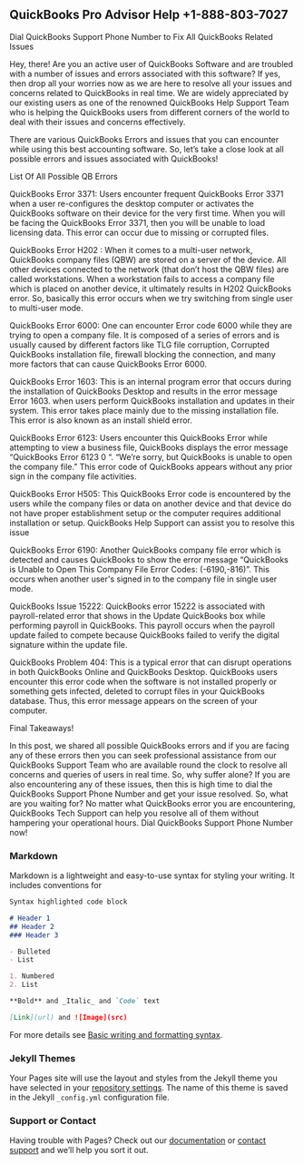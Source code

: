 ## QuickBooks Pro Advisor Help +1-888-803-7027

Dial QuickBooks Support Phone Number to Fix All QuickBooks Related Issues

Hey, there! Are you an active user of QuickBooks Software and are troubled with a number of issues and errors associated with this software? If yes, then drop all your worries now as we are here to resolve all your issues and concerns related to QuickBooks in real time. We are widely appreciated by our existing users as one of the renowned QuickBooks Help Support Team who is helping the QuickBooks users from different corners of the world to deal with their issues and concerns effectively.

There are various QuickBooks Errors and issues that you can encounter while using this best accounting software. So, let’s take a close look at all possible errors and issues associated with QuickBooks!

List Of All Possible QB Errors

QuickBooks Error 3371: Users encounter frequent QuickBooks Error 3371 when a user re-configures the desktop computer or activates the QuickBooks software on their device for the very first time. When you will be facing the QuickBooks Error 3371, then you will be unable to load licensing data. This error can occur due to missing or corrupted files.

QuickBooks Error H202 : When it comes to a multi-user network, QuickBooks company files (QBW) are stored on a server of the device. All other devices connected to the network (that don’t host the QBW files) are called workstations. When a workstation fails to access a company file which is placed on another device, it ultimately results in H202 QuickBooks error. So, basically this error occurs when we try switching from single user to multi-user mode.

QuickBooks Error 6000: One can encounter Error code 6000 while they are trying to open a company file. It is composed of a series of errors and is usually caused by different factors like TLG file corruption, Corrupted QuickBooks installation file, firewall blocking the connection, and many more factors that can cause QuickBooks Error 6000.

QuickBooks Error 1603: This is an internal program error that occurs during the installation of QuickBooks Desktop and results in the error message Error 1603. when users perform QuickBooks installation and updates in their system. This error takes place mainly due to the missing installation file. This error is also known as an install shield error.

QuickBooks Error 6123: Users encounter this QuickBooks Error while attempting to view a business file, QuickBooks displays the error message “QuickBooks Error 6123 0 “. “We’re sorry, but QuickBooks is unable to open the company file.” This error code of QuickBooks appears without any prior sign in the company file activities.

QuickBooks Error H505: This QuickBooks Error code is encountered by the users while the company files or data on another device and that device do not have proper establishment setup or the computer requires additional installation or setup. QuickBooks Help Support can assist you to resolve this issue

QuickBooks Error 6190: Another QuickBooks company file error which is detected and causes QuickBooks to show the error message “QuickBooks is Unable to Open This Company File Error Codes: (-6190,-816)”. This occurs when another user's signed in to the company file in single user mode.

QuickBooks Issue 15222: QuickBooks error 15222 is associated with payroll-related error that shows in the Update QuickBooks box while performing payroll in QuickBooks. This payroll occurs when the payroll update failed to compete because QuickBooks failed to verify the digital signature within the update file.

QuickBooks Problem 404: This is a typical error that can disrupt operations in both QuickBooks Online and QuickBooks Desktop. QuickBooks users encounter this error code when the software is not installed properly or something gets infected, deleted to corrupt files in your QuickBooks database. Thus, this error message appears on the screen of your computer.

Final Takeaways!

In this post, we shared all possible QuickBooks errors and if you are facing any of these errors then you can seek professional assistance from our QuickBooks Support Team who are available round the clock to resolve all concerns and queries of users in real time. So, why suffer alone? If you are also encountering any of these issues, then this is high time to dial the QuickBooks Support Phone Number and get your issue resolved. So, what are you waiting for? No matter what QuickBooks error you are encountering, QuickBooks Tech Support can help you resolve all of them without hampering your operational hours. Dial QuickBooks Support Phone Number now!
### Markdown

Markdown is a lightweight and easy-to-use syntax for styling your writing. It includes conventions for

```markdown
Syntax highlighted code block

# Header 1
## Header 2
### Header 3

- Bulleted
- List

1. Numbered
2. List

**Bold** and _Italic_ and `Code` text

[Link](url) and ![Image](src)
```

For more details see [Basic writing and formatting syntax](https://docs.github.com/en/github/writing-on-github/getting-started-with-writing-and-formatting-on-github/basic-writing-and-formatting-syntax).

### Jekyll Themes

Your Pages site will use the layout and styles from the Jekyll theme you have selected in your [repository settings](https://github.com/quickbooks-pro-help/quickbookks-pro-help.github.io/settings/pages). The name of this theme is saved in the Jekyll `_config.yml` configuration file.

### Support or Contact

Having trouble with Pages? Check out our [documentation](https://docs.github.com/categories/github-pages-basics/) or [contact support](https://support.github.com/contact) and we’ll help you sort it out.
